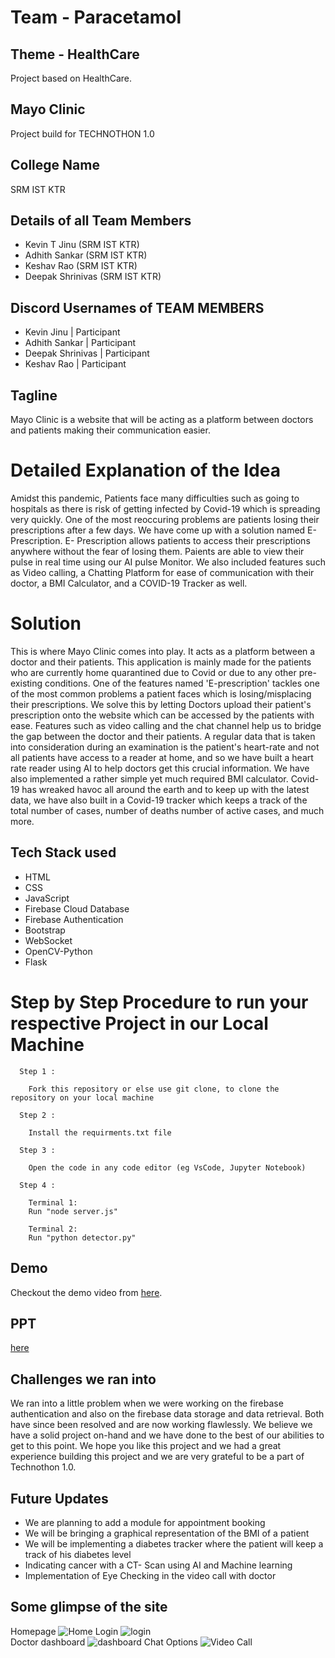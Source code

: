 # Team - Paracetamol

## Theme - HealthCare
Project based on HealthCare.

## Mayo Clinic
Project build for TECHNOTHON 1.0

## College Name
SRM IST KTR

## Details of all Team Members
- Kevin T Jinu (SRM IST KTR)
- Adhith Sankar (SRM IST KTR)
- Keshav Rao (SRM IST KTR)
- Deepak Shrinivas (SRM IST KTR)

## Discord Usernames of TEAM MEMBERS
- Kevin Jinu | Participant
- Adhith Sankar | Participant
- Deepak Shrinivas | Participant
- Keshav Rao | Participant

## Tagline
Mayo Clinic is a website that will be acting as a platform between doctors and patients making their communication easier.

# Detailed Explanation of the Idea
Amidst this pandemic, Patients face many difficulties such as going to hospitals as there is risk of getting infected by Covid-19 which is spreading very quickly. One of the most reoccuring problems are patients losing their prescriptions after a few days. We have come up with a solution named E- Prescription. 
E- Prescription allows patients to access their prescriptions anywhere without the fear of losing them. Paients are able to view their pulse in real time using our AI pulse Monitor. We also included features such as Video calling, a Chatting Platform for ease of communication with their doctor, a BMI Calculator, and a COVID-19 Tracker as well.

# Solution
This is where Mayo Clinic comes into play. It acts as a platform between a doctor and their patients. This application is mainly made for the patients who are currently home quarantined due to Covid or due to any other pre-existing conditions. One of the features named 'E-prescription' tackles one of the most common problems a patient faces which is losing/misplacing their prescriptions. We solve this by letting Doctors upload their patient's prescription onto the website which can be accessed by the patients with ease. Features such as video calling and the chat channel help us to bridge the gap between the doctor and their patients. A regular data that is taken into consideration during an examination is the patient's heart-rate and not all patients have access to a reader at home, and so we have built a heart rate reader using AI to help doctors get this crucial information. We have also implemented a rather simple yet much required BMI calculator. Covid-19 has wreaked havoc all around the earth and to keep up with the latest data, we have also built in a Covid-19 tracker which keeps a track of the total number of cases, number of deaths number of active cases, and much more.

## Tech Stack used

- HTML
- CSS
- JavaScript
- Firebase Cloud Database
- Firebase Authentication
- Bootstrap
- WebSocket
- OpenCV-Python
- Flask

# Step by Step Procedure to run your respective Project in our Local Machine

      Step 1 :

        Fork this repository or else use git clone, to clone the repository on your local machine

      Step 2 :

        Install the requirments.txt file

      Step 3 :

        Open the code in any code editor (eg VsCode, Jupyter Notebook)

      Step 4 :

        Terminal 1:
        Run "node server.js"

        Terminal 2:
        Run "python detector.py"

## Demo

Checkout the demo video from [here](https://youtu.be/kMC4UcKwrlU).

## PPT

[here](https://drive.google.com/file/d/1_gtecq73eBg-j7EYOndyVS28Q4nAWrjK/view?usp=sharing)

## Challenges we ran into

We ran into a little problem when we were working on the firebase authentication and also on the firebase data storage and data retrieval. Both have since been resolved and are now working flawlessly. We believe we have a solid project on-hand and we have done to the best of our abilities to get to this point. We hope you like this project and we had a great experience building this project and we are very grateful to be a part of Technothon 1.0.

## Future Updates

- We are planning to add a module for appointment booking
- We will be bringing a graphical representation of the BMI of a patient
- We will be implementing a diabetes tracker where the patient will keep a track of his diabetes level
- Indicating cancer with a CT- Scan using AI and Machine learning
- Implementation of Eye Checking in the video call with doctor

## Some glimpse of the site

Homepage
![Home](gitImg/About.png)
Login
![login](gitImg/login.png)
<br>
Doctor dashboard
![dashboard](gitImg/dashboard.png)
Chat Options
![Video Call](gitImg/videocall.png)
